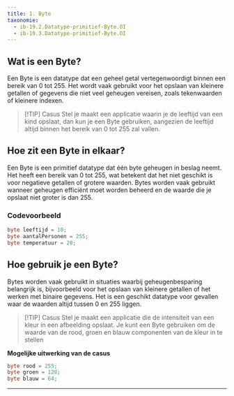 ```yaml
---
title: 1. Byte
taxonomie:
  - ib-19.2.Datatype-primitief-Byte.OI
  - ib-19.3.Datatype-primitief-Byte.OI
---
```

## Wat is een Byte?
Een Byte is een datatype dat een geheel getal vertegenwoordigt binnen een bereik van 0 tot 255. Het wordt vaak gebruikt voor het opslaan van kleinere getallen of gegevens die niet veel geheugen vereisen, zoals tekenwaarden of kleinere indexen.

> [!TIP] Casus
> Stel je maakt een applicatie waarin je de leeftijd van een kind opslaat, dan kun je een Byte gebruiken, aangezien de leeftijd altijd binnen het bereik van 0 tot 255 zal vallen.

## Hoe zit een Byte in elkaar?
Een Byte is een primitief datatype dat één byte geheugen in beslag neemt. Het heeft een bereik van 0 tot 255, wat betekent dat het niet geschikt is voor negatieve getallen of grotere waarden. Bytes worden vaak gebruikt wanneer geheugen efficiënt moet worden beheerd en de waarde die je opslaat niet groter is dan 255.

### Codevoorbeeld
```C#
byte leeftijd = 10;
byte aantalPersonen = 255;
byte temperatuur = 20;
```

## Hoe gebruik je een Byte?
Bytes worden vaak gebruikt in situaties waarbij geheugenbesparing belangrijk is, bijvoorbeeld voor het opslaan van kleinere getallen of het werken met binaire gegevens. Het is een geschikt datatype voor gevallen waar de waarden altijd tussen 0 en 255 liggen.

> [!TIP] Casus
>Stel je maakt een applicatie die de intensiteit van een kleur in een afbeelding opslaat. Je kunt een Byte gebruiken om de waarde van de rood, groen en blauw componenten van de kleur in te stellen

**Mogelijke uitwerking van de casus**
```C#
byte rood = 255;
byte groen = 128;
byte blauw = 64;
```

---
